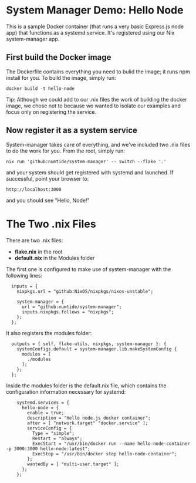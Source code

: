 # System Manager Demo: Hello Node

This is a sample Docker container (that runs a very basic Express.js node app) that functions as a systemd service. It's registered using our Nix system-manager app.

## First build the Docker image

The Dockerfile contains everything you need to bulid the image; it runs npm install for you. To build the image, simply run:

```
docker build -t hello-node
```

Tip: Although we could add to our .nix files the work of building the docker image, we chose not to because we wanted to isolate our examples and focus only on registering the service.

## Now register it as a system service

System-manager takes care of everything, and we've included two .nix files to do the work for you. From the root, simply run:

```
nix run 'github:numtide/system-manager' -- switch --flake '.'
```

and your system should get registered with systemd and launched. If successful, point your browser to:

```
http://localhost:3000
```

and you should see "Hello, Node!"

# The Two .nix Files

There are two .nix files:

* **flake.nix** in the root
* **default.nix** in the Modules folder

The first one is configured to make use of system-manager with the following lines:

```
  inputs = {
    nixpkgs.url = "github:NixOS/nixpkgs/nixos-unstable";

    system-manager = {
      url = "github:numtide/system-manager";
      inputs.nixpkgs.follows = "nixpkgs";
    };
  };
```

It also registers the modules folder:

```
  outputs = { self, flake-utils, nixpkgs, system-manager }: {
    systemConfigs.default = system-manager.lib.makeSystemConfig {
      modules = [
        ./modules
      ];
    };
  };
```

Inside the modules folder is the default.nix file, which contains the configuration information necessary for systemd:

```
    systemd.services = {
      hello-node = {
        enable = true;
        description = "Hello node.js docker container";
        after = [ "network.target" "docker.service" ];
        serviceConfig = {
          Type = "simple";
          Restart = "always";
          ExecStart = "/usr/bin/docker run --name hello-node-container -p 3000:3000 hello-node:latest";
          ExecStop = "/usr/bin/docker stop hello-node-container";
        };
        wantedBy = [ "multi-user.target" ];
      };
    };
```

